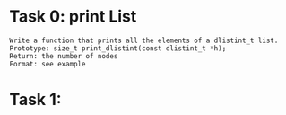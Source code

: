 # Task 0: print List  
    Write a function that prints all the elements of a dlistint_t list.
    Prototype: size_t print_dlistint(const dlistint_t *h);
    Return: the number of nodes
    Format: see example
# Task 1:
